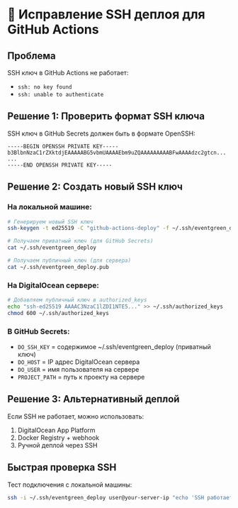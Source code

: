# 🔧 Исправление SSH деплоя для GitHub Actions

## Проблема
SSH ключ в GitHub Actions не работает:
- `ssh: no key found` 
- `ssh: unable to authenticate`

## Решение 1: Проверить формат SSH ключа

SSH ключ в GitHub Secrets должен быть в формате OpenSSH:
```
-----BEGIN OPENSSH PRIVATE KEY-----
b3BlbnNzaC1rZXktdjEAAAAABG5vbmUAAAAEbm9uZQAAAAAAAAABFwAAAAdzc2gtcn...
...
-----END OPENSSH PRIVATE KEY-----
```

## Решение 2: Создать новый SSH ключ

### На локальной машине:
```bash
# Генерируем новый SSH ключ
ssh-keygen -t ed25519 -C "github-actions-deploy" -f ~/.ssh/eventgreen_deploy

# Получаем приватный ключ (для GitHub Secrets)
cat ~/.ssh/eventgreen_deploy

# Получаем публичный ключ (для сервера)
cat ~/.ssh/eventgreen_deploy.pub
```

### На DigitalOcean сервере:
```bash
# Добавляем публичный ключ в authorized_keys
echo "ssh-ed25519 AAAAC3NzaC1lZDI1NTE5..." >> ~/.ssh/authorized_keys
chmod 600 ~/.ssh/authorized_keys
```

### В GitHub Secrets:
- `DO_SSH_KEY` = содержимое ~/.ssh/eventgreen_deploy (приватный ключ)
- `DO_HOST` = IP адрес DigitalOcean сервера  
- `DO_USER` = имя пользователя на сервере
- `PROJECT_PATH` = путь к проекту на сервере

## Решение 3: Альтернативный деплой

Если SSH не работает, можно использовать:
1. DigitalOcean App Platform
2. Docker Registry + webhook
3. Ручной деплой через SSH

## Быстрая проверка SSH

Тест подключения с локальной машины:
```bash
ssh -i ~/.ssh/eventgreen_deploy user@your-server-ip "echo 'SSH работает!'"
```